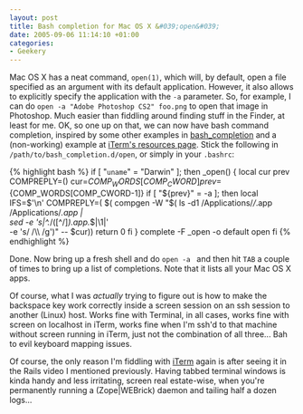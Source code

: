 ```yaml
---
layout: post
title: Bash completion for Mac OS X &#039;open&#039;
date: 2005-09-06 11:14:10 +01:00
categories:
- Geekery
---
```

Mac OS X has a neat command, <code>open(1)</code>, which will, by default, open a file specified as an argument with its default application.  However, it also allows to explicitly specify the application with the <code>-a</code> parameter.  So, for example, I can do <code>open -a "Adobe Photoshop CS2" foo.png</code> to open that image in Photoshop.  Much easier than fiddling around finding stuff in the Finder, at least for me.  OK, so one up on that, we can now have bash command completion, inspired by some other examples in [bash_completion](http://www.caliban.org/bash/index.shtml) and a (non-working) example at [iTerm's resources page](http://iterm.sourceforge.net/resource.shtml).  Stick the following in <code>/path/to/bash_completion.d/open</code>, or simply in your <code>.bashrc</code>:

{% highlight bash %}
if [ "`uname`" = "Darwin" ]; then
  _open()
  {
    local cur prev
    COMPREPLY=()
    cur=${COMP_WORDS[COMP_CWORD]}
    prev=${COMP_WORDS[COMP_CWORD-1]}
    if [ "${prev}" = -a ]; then
      local IFS=$'\n'
      COMPREPLY=( $( compgen -W "$( ls -d1 /Applications/*/*.app \
                                   /Applications/*.app | \
                                   sed -e 's|^.*/\([^/]*\)\.app.*$|\1|' \
                                   -e 's/ /\\\\ /g')" -- $cur))
      return 0
    fi
  }
  complete -F _open -o default open
fi
{% endhighlight %}

Done.  Now bring up a fresh shell and do <code>open -a </code> and then hit <code>TAB</code> a couple of times to bring up a list of completions.  Note that it lists all your Mac OS X apps.

Of course, what I was <em>actually</em> trying to figure out is how to make the backspace key work correctly inside a screen session on an ssh session to another (Linux) host.  Works fine with Terminal, in all cases, works fine with screen on localhost in iTerm, works fine when I'm ssh'd to that machine without screen running in iTerm, just not the combination of all three...  Bah to evil keyboard mapping issues.

Of course, the only reason I'm fiddling with [iTerm](http://iterm.sourceforge.net/) again is after seeing it in the Rails video I mentioned previously.  Having tabbed terminal windows is kinda handy and less irritating, screen real estate-wise, when you're permanently running a (Zope|WEBrick) daemon and tailing half a dozen logs...
